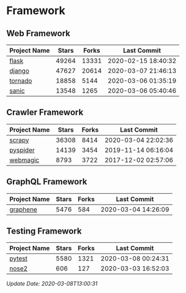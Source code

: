 # Framework

## Web Framework

| Project Name | Stars | Forks | Last Commit |
| ------------ | ----- | ----- | ----------- |
| [flask](https://github.com/pallets/flask) | 49264 | 13331 | 2020-02-15 18:40:32 |
| [django](https://github.com/django/django) | 47627 | 20614 | 2020-03-07 21:46:13 |
| [tornado](https://github.com/tornadoweb/tornado) | 18858 | 5144 | 2020-03-06 01:35:19 |
| [sanic](https://github.com/huge-success/sanic) | 13548 | 1265 | 2020-03-06 05:40:46 |

## Crawler Framework

| Project Name | Stars | Forks | Last Commit |
| ------------ | ----- | ----- | ----------- |
| [scrapy](https://github.com/scrapy/scrapy) | 36308 | 8414 | 2020-03-04 22:02:36 |
| [pyspider](https://github.com/binux/pyspider) | 14139 | 3454 | 2019-11-14 06:16:04 |
| [webmagic](https://github.com/code4craft/webmagic) | 8793 | 3722 | 2017-12-02 02:57:06 |

## GraphQL Framework

| Project Name | Stars | Forks | Last Commit |
| ------------ | ----- | ----- | ----------- |
| [graphene](https://github.com/graphql-python/graphene) | 5476 | 584 | 2020-03-04 14:26:09 |

## Testing Framework

| Project Name | Stars | Forks | Last Commit |
| ------------ | ----- | ----- | ----------- |
| [pytest](https://github.com/pytest-dev/pytest) | 5580 | 1321 | 2020-03-08 00:24:31 |
| [nose2](https://github.com/nose-devs/nose2) | 606 | 127 | 2020-03-03 16:52:03 |

*Update Date: 2020-03-08T13:00:31*
